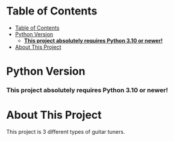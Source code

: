 # Table of Contents
- [Table of Contents](#table-of-contents)
- [Python Version](#python-version)
    - [**This project absolutely requires Python 3.10 or newer!**](#this-project-absolutely-requires-python-310-or-newer)
- [About This Project](#about-this-project)


# Python Version
### **This project absolutely requires Python 3.10 or newer!**

# About This Project
This project is 3 different types of guitar tuners.